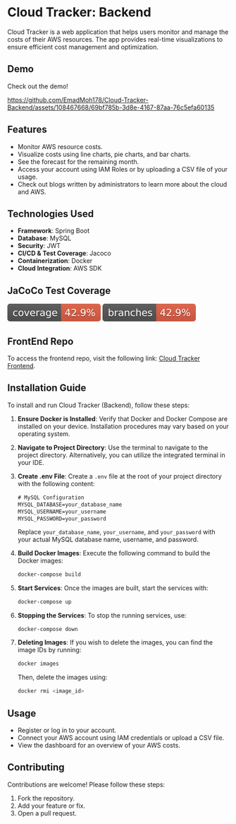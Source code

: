 # Cloud Tracker: Backend

Cloud Tracker is a web application that helps users monitor and manage the costs of their AWS resources. The app provides real-time visualizations to ensure efficient cost management and optimization.


## Demo

Check out the demo!



https://github.com/EmadMoh178/Cloud-Tracker-Backend/assets/108467668/69bf785b-3d8e-4167-87aa-76c5efa60135




## Features

- Monitor AWS resource costs.
- Visualize costs using line charts, pie charts, and bar charts.
- See the forecast for the remaining month.
- Access your account using IAM Roles or by uploading a CSV file of your usage.
- Check out blogs written by administrators to learn more about the cloud and AWS.

## Technologies Used

- **Framework**: Spring Boot
- **Database**: MySQL
- **Security**: JWT
- **CI/CD & Test Coverage**: Jacoco
- **Containerization**: Docker
- **Cloud Integration**: AWS SDK

## JaCoCo Test Coverage

![JaCoCo Coverage](./badges/jacoco.svg)
![JaCoCo Branches](./badges/branches.svg)


## FrontEnd Repo
To access the frontend repo, visit the following link: [Cloud Tracker Frontend](https://github.com/Studying-Workspace/Cloud-Tracker-Frontend).

## Installation Guide

To install and run Cloud Tracker (Backend), follow these steps:

1. **Ensure Docker is Installed**: Verify that Docker and Docker Compose are installed on your device. Installation procedures may vary based on your operating system.

2. **Navigate to Project Directory**: Use the terminal to navigate to the project directory. Alternatively, you can utilize the integrated terminal in your IDE.

3. **Create .env File**: Create a `.env` file at the root of your project directory with the following content:
    ```plaintext
    # MySQL Configuration
    MYSQL_DATABASE=your_database_name
    MYSQL_USERNAME=your_username
    MYSQL_PASSWORD=your_password
    ```
   Replace `your_database_name`, `your_username`, and `your_password` with your actual MySQL database name, username, and password.

4. **Build Docker Images**: Execute the following command to build the Docker images:
    ```bash
    docker-compose build
    ```

5. **Start Services**: Once the images are built, start the services with:
    ```bash
    docker-compose up
    ```

6. **Stopping the Services**: To stop the running services, use:
    ```bash
    docker-compose down
    ```

7. **Deleting Images**: If you wish to delete the images, you can find the image IDs by running:
    ```bash
    docker images
    ```
   Then, delete the images using:
    ```bash
    docker rmi <image_id>
    ```

## Usage

- Register or log in to your account.
- Connect your AWS account using IAM credentials or upload a CSV file.
- View the dashboard for an overview of your AWS costs.

## Contributing

Contributions are welcome! Please follow these steps:

1. Fork the repository.
2. Add your feature or fix.
3. Open a pull request.

